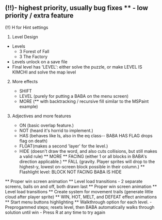 (!!)- highest priority, usually bug fixes
** - low priority / extra feature
----------------------------------------------------------------------------------------
(!!) H for Hint settings 

1. Level Design
- Levels
    - 3 Forest of Fall
    - 3 The Factory 
- Levels unlock on a save file
- Final level has 'LEVEL': either solve the puzzle, or make LEVEL IS KIMCHI and solve the map level

2. More effects 
    - SHIFT 
    - LEVEL (purely for putting a BABA on the menu screen)
    - MORE  (** with backtracking / recursive fill similar to the MSPaint example)

3. Adjectives and more features
    - ON (basic overlap feature.)
    - NOT (heard it's horrid to implement.) 
    - HAS (behaves like Is, also in the eq class-- BABA HAS FLAG drops flag on death)
    - FLOAT(makes a second 'layer' for the level.)
    - HIDE (doesn't draw the word, and also cuts collisions, but still makes a valid rule)
    ** MORE
    ** FACING (either 1 or all blocks in BABA's direction applicable.)
    ** FALL (gravity. Player sprites will drop to the highest-y, lowest on-screen block possible in their column.)
    ** Flashlight level: BLOCK NOT FACING BABA IS HIDE

** Proper win screen animation
** Level load transitions
    - 2 separate screens, balls on and off, both drawn last
** Proper win screen animation
** Level load transitions
** Create system for movement trails (generate little cloud after player sprite)
** WIN, HOT, MELT, and DEFEAT effect animations
** Start menu buttons highlighting
** Walkthrough option for each level.
    - Preprogammed steps; resets level, then BABA automatically walks through solution until win
    - Press R at any time to try again 